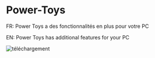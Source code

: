 # Power-Toys
 FR: Power Toys a des fonctionnalités en plus pour votre PC
 
 EN: Power Toys has additional features for your PC


![téléchargement](https://github.com/Yougha789/Power-Toys/assets/151661172/c1b834e1-8a8d-4b88-8a13-c2a33b4edafa)
